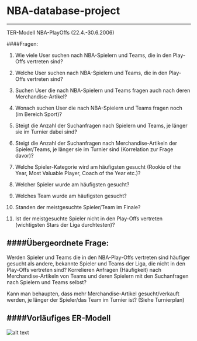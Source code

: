 # NBA-database-project
------

TER-Modell NBA-PlayOffs (22.4.-30.6.2006)


####Fragen:


1.	Wie viele User suchen nach NBA-Spielern und Teams, die in den Play-Offs vertreten sind?

2.	Welche User suchen nach NBA-Spielern und Teams, die in den Play-Offs vertreten sind?


3.	Suchen User die nach NBA-Spielern und Teams fragen auch nach deren Merchandise-Artikel?

4.	Wonach suchen User die nach NBA-Spielern und Teams fragen noch (im Bereich Sport)?

5.	Steigt die Anzahl der Suchanfragen nach Spielern und Teams, je länger sie im Turnier dabei sind?

6.	Steigt die Anzahl der Suchanfragen nach Merchandise-Artikeln der Spieler/Teams, je länger sie im Turnier sind (Korrelation zur Frage davor)?

7.	Welche Spieler-Kategorie wird am häufigsten gesucht (Rookie of the Year, Most Valuable Player, Coach of the Year etc.)?

8.	Welcher Spieler wurde am häufigsten gesucht?

9.	Welches Team wurde am häufigsten gesucht?

10.	Standen der meistgesuchte Spieler/Team im Finale?

11.	Ist der meistgesuchte Spieler nicht in den Play-Offs vertreten (wichtigsten Stars der Liga durchtesten)?


####Übergeordnete Frage:
------

Werden Spieler und Teams die in den NBA-Play-Offs vertreten sind häufiger gesucht als andere, bekannte Spieler und Teams der Liga, die nicht in den Play-Offs vertreten sind? Korrelieren Anfragen (Häufigkeit) nach Merchandise-Artikeln von Teams und deren Spielern mit den Suchanfragen nach Spielern und Teams selbst?

Kann man behaupten, dass mehr Merchandise-Artikel gesucht/verkauft werden, je länger der Spieler/das Team im Turnier ist? (Siehe Turnierplan)

####Vorläufiges ER-Modell
------
![alt text][model]

[model]: ./ER_model.jpg
